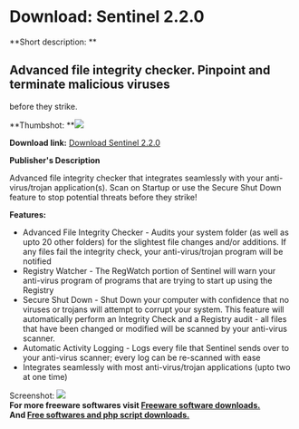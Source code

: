 # Download: Sentinel 2.2.0

**Short description: **

## Advanced file integrity checker. Pinpoint and terminate malicious viruses
before they strike.

  
**Thumbshot: **![](http://www.freewarefiles.com/screenshot/sentinel2_md.gif)   
  
**Download link:** [Download Sentinel 2.2.0](http://freesoftwares.boysofts.com/Sentinel_program_25204.html)  
  

**Publisher's Description**  
  

Advanced file integrity checker that integrates seamlessly with your anti-
virus/trojan application(s). Scan on Startup or use the Secure Shut Down
feature to stop potential threats before they strike!

**Features:**

  * Advanced File Integrity Checker - Audits your system folder (as well as upto 20 other folders) for the slightest file changes and/or additions. If any files fail the integrity check, your anti-virus/trojan program will be notified 
  * Registry Watcher - The RegWatch portion of Sentinel will warn your anti-virus program of programs that are trying to start up using the Registry 
  * Secure Shut Down - Shut Down your computer with confidence that no viruses or trojans will attempt to corrupt your system. This feature will automatically perform an Integrity Check and a Registry audit - all files that have been changed or modified will be scanned by your anti-virus scanner. 
  * Automatic Activity Logging - Logs every file that Sentinel sends over to your anti-virus scanner; every log can be re-scanned with ease 
  * Integrates seamlessly with most anti-virus/trojan applications (upto two at one time) 

  
  
Screenshot: ![](http://www.freewarefiles.com/screenshot/sentinel2.gif)  
**For more freeware softwares visit [Freeware software downloads.](http://freesoftwares.boysofts.com/)**   
**And [Free softwares and php script downloads.](http://www.boysofts.com/)**

